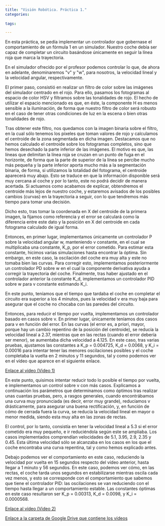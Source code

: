 ```yaml
---
title: "Visión Robótica. Práctica 1."
categories:
  
tags:

---
```


En esta práctica, se pedía implementar un controlador que gobernase el comportamiento de un fórmula 1 en un simulador. Nuestro coche debía ser capaz de completar un circuito basándose únicamente en seguir la línea roja que marca la trayectoria.

En el simulador ofrecido por el profesor podemos controlar lo que, de ahora en adelante, denominaremos "v" y "w", para nosotros, la velocidad lineal y la velocidad angular, respectivamente. 

El primer paso, consistió en realizar un filtro de color sobre las imágenes del simulador centrado en el rojo. Para ello, pasamos los fotogramas al espacio de color HSV y filtramos sobre las tonalidades de rojo. El hecho de utilizar el espacio mencionado es que, en éste, la componente H es menos sensible a la iluminación, de forma que nuestro filtro de color será robusto en el caso de tener otras condiciones de luz en la escena o bien otras tonalidades de rojo.

Tras obtener este filtro, nos quedamos con la imagen binaria sobre el filtro, en la cual sólo tenemos los píxeles que toman valores de rojo y calculamos el centroide de la zona segmentada en dicha imagen. Destacamos que no hemos calculado el centroide sobre los fotogramas completos, sino que hemos desechado la parte inferior de las imágenes. El motivo es que, las líneas que delimitan la línea roja se cruzan en un punto de fuga en el horizonte, de forma que la parte de superior de la línea se percibe mucho más pequeña y la parte inferior aporta mucho más a la segmentación binaria, de forma, si utilizamos la totalidad del fotograma, el centroide aparecerá muy abajo. Esto se traduce en que la información disponible será muy cercana al coche y por lo tanto, este no podrá decidir de manera acertada. Si actuamos como acabamos de explicar, obtendremos el centroide más lejos de nuestro coche, y estaremos avisados de los posibles cambios (curvas) en la trayectoria a seguir, con lo que tendremos más tiempo para tomar una decisión.

Dicho esto, tras tomar la coordenada en X del centroide de la primera imagen, la fijamos como referencia y el error se calculará como la diferencia entre este dato y la posición en X del centroide en cada fotograma calculado de igual forma.

Entonces, en primer lugar, implementamos únicamente un controlador P sobre la velocidad angular w, manteniendo v constante, en el cual se multiplicaba una constante, K_p, por el error cometido. Para estimar esta constante, hicimos varias simulaciones hasta encontrar la óptima. Sin embargo, en este caso, la oscilación del coche era muy alta y este no tomaba bien las curvas. Para corregir esto, implementamos posteriormente un controlador PD sobre w en el cual la componente derivativa ayuda a corregir la trayectoria del coche. Finalmente, tras haber ajustado en el controlador anterior la constante K_d, implementamos un controlador PID sobre w para v constante estimando K_i.

En este punto, teníamos que el tiempo que tardaba el coche en completar el circuito era superior a los 4 minutos, pues la velocidad v era muy baja para asegurar que el coche no chocaba con las paredes del circuito.

Entonces, para reducir el tiempo por vuelta, implementamos un controlador basado en casos sobre v. En primer lugar, únicamente teníamos dos casos para v en función del error. En las curvas (el error es, a priori, mayor, porque hay un cambio repentino de la posición del centroide), se reducía la velocidad lineal a 2.37, mientras que en las rectas (cuando el error debería ser menor), se aumentaba dicha velocidad a 4.125. En este caso, tras varias pruebas, ajustamos las constantes a K_p = 0.004725, K_d = 0.0068, y K_i = 0.00016 para intentar tener las menores oscilaciones posibles y el coche completaba la vuelta en 2 minutos y 11 segundos, tal y como podemos ver en el vídeo que aparece en el siguiente enlace.

[Enlace al vídeo (Video 1)](https://drive.google.com/file/d/1D4KQ036np_WLGY-_gBbpCLXWFxpkrvlf/view?usp=share_link)


En este punto, quisimos intentar reducir todo lo posible el tiempo por vuelta, e implementamos un control sobre v con más casos. Explicamos a continuación los parámetros que determinamos como óptimos tras realizar unas cuantas pruebas, pero, a rasgos generales, cuando encontrábamos una curva muy pronunciada (es decir, error muy grande), reducíamos v drásticamente, para asegurar una buena rectificación, y, en función de cómo de cerrada fuera la curva, se reducía la velocidad lineal en mayor o menor medida, siendo esta muy alta en las zonas de rectas.

El control, por lo tanto, consistía en tener la velocidad lineal a 5.3 si el error cometido era muy pequeño, e ir reduciéndola según este se ampliaba. Los casos implementados comprendían velocidades de 5.1, 3.95, 2.9, 2.35 y 0.45. Esta última velocidad sólo se alcanzaba en los casos en los que el coche encontraba una curva repentina, tal y como hemos explicado antes.

Debajo podemos ver el comportamiento en este caso, reduciendo la velocidad por vuelta en 15 segundos respecto del vídeo anterior, hasta llegar a 1 minuto y 56 segundos. En este caso, podemos ver cómo, en las rectas, el coche tarda unos segundos en estabilizarse mientras oscila cada vez menos, y esto se corresponde con el comportamiento que sabemos que tiene el controlador PID: las oscilaciones se van reduciendo con el tiempo hasta llegar a un comportamiento estable. Las constantes óptimas en este caso resultaron ser K_p = 0.00313, K_d = 0.0098, y K_i = 0.0000568.

[Enlace al vídeo (Video 2)](https://drive.google.com/file/d/1nyT16dXLrKj0BmUmfeAIwB0kF4JD8c0d/view?usp=share_link)


[Enlace a la carpeta de Google Drive que contiene los vídeos](https://drive.google.com/drive/folders/1Zcn6fXb0-z43tQIU4qPJXEa4mhQTWY5H?usp=share_link)
